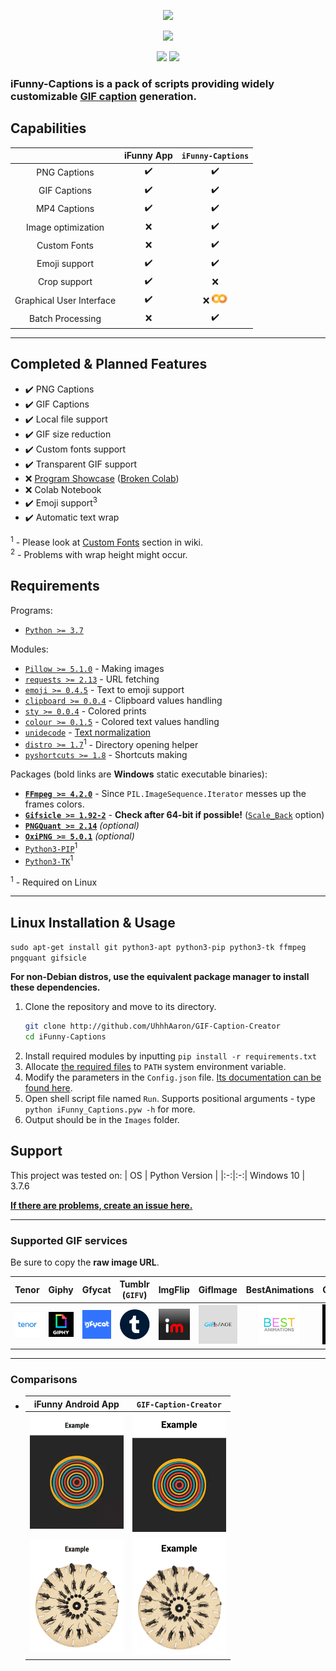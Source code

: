 <p align=center><a href=http://ifunny.co><img src=https://raw.githubusercontent.com/UhhhAaron/iFunny-Captions/master/Documents/Pictures/Main/gifcaptioncreator.png width=675></a></p>

<p align=center><a href=http://python.org/downloads/release/python-376><img src=https://img.shields.io/badge/Python-3.7.6-brightgreen?logo=python&logoColor=white&link=http://python.org/downloads/release/python-376&style=for-the-badge></a>

<p align=center><a href=http://github.com/Amirhan-Taipovjan-Greatest-I/iFunny-Captions/releases/><img src=https://img.shields.io/github/v/release/Amirhan-Taipovjan-Greatest-I/iFunny-Captions?style=for-the-badge></a> <a href=http://github.com/Amirhan-Taipovjan-Greatest-I/iFunny-Captions/blob/master/License.txt><img src=https://img.shields.io/github/license/Amirhan-Taipovjan-Greatest-I/iFunny-Captions?logo=readthedocs&color=red&logoColor=white&style=for-the-badge></a></p>


### iFunny-Captions is a pack of scripts providing widely customizable [GIF caption](http://knowyourmeme.com/memes/gif-captions) generation.

## Capabilities 
|  | iFunny App | `iFunny-Captions` |
|:-:|:-:|:-:|
| PNG Captions | ✔️ | ✔️ |
| GIF Captions | ✔️ | ✔️ |
| MP4 Captions | ✔️ | ✔️ |
| Image optimization | ❌ | ✔️ |
| Custom Fonts | ❌ | ✔️ |
| Emoji support | ✔️ | ✔️ |
| Crop support | ✔️ | ❌ |
| Graphical User Interface | ✔️ | ❌ <img src=https://raw.githubusercontent.com/Amirhan-Taipovjan-Greatest-I/iFunny-Captions/master/Documents/Pictures/Main/Google_Colab.svg width=25> |
| Batch Processing | ❌ | ✔️ |
---
## Completed & Planned Features
- ✔️ PNG Captions
- ✔️ GIF Captions
- ✔️ Local file support
- ✔️ GIF size reduction
- ✔️ Custom fonts support
- ✔️ Transparent GIF support
- ❌ [Program Showcase](http://youtube.com/watch?v=r8KTluI9Q5Q) ([Broken Colab](http://youtube.com/watch?v=Uf-D2iEOvDU))
- ❌ Colab Notebook
- ✔️ Emoji support<sup>3</sup>
- ✔️ Automatic text wrap

<sup>1</sup> - Please look at [Custom Fonts](http://github.com/Amirhan-Taipovjan-Greatest-I/iFunny-Captions/wiki/Custom-Fonts) section in wiki.<br>
<sup>2</sup> - Problems with wrap height might occur.

## Requirements
Programs:
- [`Python >= 3.7`](http://www.python.org/downloads) 

Modules:
- [`Pillow >= 5.1.0`](http://github.com/python-pillow/Pillow) - Making images 
- [`requests >= 2.13`](http://github.com/psf/requests) - URL fetching 
- [`emoji >= 0.4.5`](http://github.com/carpedm20/emoji) - Text to emoji support 
- [`clipboard >= 0.0.4`](http://github.com/terryyin/clipboard) - Clipboard values handling 
- [`sty >= 0.0.4`](https://github.com/feluxe/sty) - Colored prints 
- [`colour >= 0.1.5`](https://github.com/vaab/colour) - Colored text values handling 
- [`unidecode`](http://github.com/avian2/unidecode) - [Text normalization](http://wikipedia.org/wiki/Text_normalization#Techniques) 
- [`distro >= 1.7`](https://github.com/python-distro/distro)<sup>1</sup> - Directory opening helper 
- [`pyshortcuts >= 1.8`](https://github.com/newville/pyshortcuts) - Shortcuts making 

Packages (bold links are **Windows** static executable binaries):
- [**`FFmpeg >= 4.2.0`**](http://videohelp.com/software/ffmpeg/old-versions) - Since `PIL.ImageSequence.Iterator` messes up the frames colors.
- [**`Gifsicle >= 1.92-2`**](http://eternallybored.org/misc/gifsicle/releases) - **Check after 64-bit if possible!** ([`Scale_Back`](http://github.com/kubinka0505/iFunny-Captions/wiki/Known-Issues-%F0%9F%93%9D%F0%9F%90%9B#4-scale_back-option-doesnt-work) option)
- [**`PNGQuant >= 2.14`**](http://pngquant.org/#download) *(optional)*
- [**`OxiPNG >= 5.0.1`**](https://github.com/shssoichiro/oxipng/releases) *(optional)*
- [`Python3-PIP`](http://packages.debian.org/sid/python3-pip)</a><sup>1</sup>
- [`Python3-TK`](http://packages.debian.org/sid/python3-tk)</a><sup>1</sup>

<sup>1</sup> - Required on Linux

---
## Linux Installation & Usage
`sudo apt-get install git python3-apt python3-pip python3-tk ffmpeg pngquant gifsicle`

**For non-Debian distros, use the equivalent package manager to install these dependencies.**
1. Clone the repository and move to its directory.
	```bash
	git clone http://github.com/UhhhAaron/GIF-Caption-Creator
	cd iFunny-Captions
	```
2. Install required modules	by inputting `pip install -r requirements.txt`
3. Allocate [the required files](http://github.com/UhhhAaron/GIF-Caption-Creator#requirements-) to `PATH` system environment variable.
4. Modify the parameters in the `Config.json` file. [Its documentation can be found here](http://github.com/UhhhAaron/GIF-Caption-Creator/wiki/Configuration-Documentation).
5. Open shell script file named `Run`. Supports positional arguments - type `python iFunny_Captions.pyw -h` for more.
6. Output should be in the `Images` folder.

## Support
This project was tested on:
| OS | Python Version |
|:-:|:-:|
Windows 10 | 3.7.6 

[**If there are problems, create an issue here.**](http://github.com/Amirhan-Taipovjan-Greatest-I/iFunny-Captions/issues/new/choose)

---
### Supported GIF services

Be sure to copy the **raw image URL**.
<table>
  <thead>
	<tr>
		<th>Tenor</th>
		<th>Giphy</th>
		<th>Gfycat</th>
		<th>Tumblr<br>(<code>GIFV</code>)</th>
		<th>ImgFlip</th>
		<th>GifImage</th>
		<th>BestAnimations</th>
		<th>GifFinder</th>
		<th>ReactionGIFs</th>
	</tr>
  </thead>
  <tbody>
	<tr align=center>
		<td><a href=http://tenor.com target="_blank"><img src=https://raw.githubusercontent.com/Amirhan-Taipovjan-Greatest-I/iFunny-Captions/master/Documents/Pictures/GIF_Image_Services_Logos/Tenor.svg alt=Tenor width=65></a></td>
		<td><a href=http://giphy.com target="_blank"><img src=https://raw.githubusercontent.com/Amirhan-Taipovjan-Greatest-I/iFunny-Captions/master/Documents/Pictures/GIF_Image_Services_Logos/Giphy.svg alt=Giphy width=65></a></td>
		<td><a href=http://gfycat.com target="_blank"><img src=https://raw.githubusercontent.com/Amirhan-Taipovjan-Greatest-I/iFunny-Captions/master/Documents/Pictures/GIF_Image_Services_Logos/Gfycat.svg alt=Gfycat width=65></a></td>
		<td><a href=http://tumblr.com target="_blank"><img src=https://raw.githubusercontent.com/Amirhan-Taipovjan-Greatest-I/iFunny-Captions/master/Documents/Pictures/GIF_Image_Services_Logos/Tumblr.svg alt=Tumblr width=65></a></td>
		<td><a href=http://imgflip.com target="_blank"><img src=https://raw.githubusercontent.com/Amirhan-Taipovjan-Greatest-I/iFunny-Captions/master/Documents/Pictures/GIF_Image_Services_Logos/ImgFlip.svg alt=ImgFlip width=65></a></td>
		<td><a href=http://gifimage.net target="_blank"><img src=https://raw.githubusercontent.com/Amirhan-Taipovjan-Greatest-I/iFunny-Captions/master/Documents/Pictures/GIF_Image_Services_Logos/GifImage.png alt=GifImage width=65></a></td>
		<td><a href=http://bestanimations.com target="_blank"><img src=https://raw.githubusercontent.com/Amirhan-Taipovjan-Greatest-I/iFunny-Captions/master/Documents/Pictures/GIF_Image_Services_Logos/BestAnimations.png alt=BestAnimations width=65></a></td>
		<td><a href=http://gif-finder.com target="_blank"><img src=https://raw.githubusercontent.com/Amirhan-Taipovjan-Greatest-I/iFunny-Captions/master/Documents/Pictures/GIF_Image_Services_Logos/GifFinder.png alt=GifFinder width=65></a></td>
		<td><a href=http://reactiongifs.us target="_blank"><img src=https://raw.githubusercontent.com/Amirhan-Taipovjan-Greatest-I/iFunny-Captions/master/Documents/Pictures/GIF_Image_Services_Logos/ReactionGIFs.svg alt=ReactionGIFs width=65></a></td>
	</tr>
  </tbody>
</table>

---
### Comparisons

- | iFunny Android App | `GIF-Caption-Creator` |
  |:-:|:-:|
  | <img src=https://raw.githubusercontent.com/Amirhan-Taipovjan-Greatest-I/iFunny-Captions/master/Documents/Pictures/Comparison_Graphics/1/iFunny.gif width=150> | <img src=https://raw.githubusercontent.com/UhhhAaron/GIF-Caption-Creator/master/Documents/Pictures/Comparison_Graphics/1/iFunny-Captions.gif width=150> 
  | <img src=https://raw.githubusercontent.com/Amirhan-Taipovjan-Greatest-I/iFunny-Captions/master/Documents/Pictures/Comparison_Graphics/2/iFunny.gif width=150> | <img src=https://raw.githubusercontent.com/UhhhAaron/GIF-Caption-Creator/master/Documents/Pictures/Comparison_Graphics/2/iFunny-Captions.gif width=150> |
